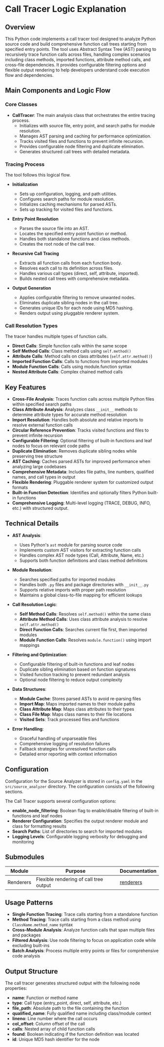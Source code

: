 # Call Tracer Logic Explanation

## Overview

This Python code implements a call tracer tool designed to analyze Python source code and build comprehensive function call trees starting from specified entry points. The tool uses Abstract Syntax Tree (AST) parsing to recursively trace function calls across files, handling complex scenarios including class methods, imported functions, attribute method calls, and cross-file dependencies. It provides configurable filtering options and flexible output rendering to help developers understand code execution flow and dependencies.

## Main Components and Logic Flow

### Core Classes

- **CallTracer**: The main analysis class that orchestrates the entire tracing process.
  - Initializes with source file, entry point, and search paths for module resolution.
  - Manages AST parsing and caching for performance optimization.
  - Tracks visited files and functions to prevent infinite recursion.
  - Provides configurable node filtering and duplicate elimination.
  - Generates structured call trees with detailed metadata.

### Tracing Process

The tool follows this logical flow.

- **Initialization**
   - Sets up configuration, logging, and path utilities.
   - Configures search paths for module resolution.
   - Initializes caching mechanisms for parsed ASTs.
   - Sets up tracking for visited files and functions.

- **Entry Point Resolution**
   - Parses the source file into an AST.
   - Locates the specified entry point function or method.
   - Handles both standalone functions and class methods.
   - Creates the root node of the call tree.

- **Recursive Call Tracing**
   - Extracts all function calls from each function body.
   - Resolves each call to its definition across files.
   - Handles various call types (direct, self, attribute, imported).
   - Builds nested call trees with comprehensive metadata.

- **Output Generation**
   - Applies configurable filtering to remove unwanted nodes.
   - Eliminates duplicate sibling nodes in the call tree.
   - Generates unique IDs for each node using MD5 hashing.
   - Renders output using pluggable renderer system.

### Call Resolution Types

The tracer handles multiple types of function calls.

- **Direct Calls**:  Simple function calls within the same scope
- **Self Method Calls**:  Class method calls using `self.method()`
- **Attribute Calls**:  Method calls on class attributes (`self.attr.method()`)
- **Imported Function Calls**:  Calls to functions from imported modules
- **Module Function Calls**:  Calls using module.function syntax
- **Nested Attribute Calls**:  Complex chained method calls

## Key Features

- **Cross-File Analysis**: Traces function calls across multiple Python files within specified search paths
- **Class Attribute Analysis**: Analyzes class `__init__` methods to determine attribute types for accurate method resolution
- **Import Resolution**: Handles both absolute and relative imports to resolve external function calls
- **Circular Reference Prevention**: Tracks visited functions and files to prevent infinite recursion
- **Configurable Filtering**: Optional filtering of built-in functions and leaf nodes to focus on relevant code paths
- **Duplicate Elimination**: Removes duplicate sibling nodes while preserving tree structure
- **AST Caching**: Caches parsed ASTs for improved performance when analyzing large codebases
- **Comprehensive Metadata**: Includes file paths, line numbers, qualified names, and call types in output
- **Flexible Rendering**: Pluggable renderer system for customized output formats
- **Built-in Function Detection**: Identifies and optionally filters Python built-in functions
- **Comprehensive Logging**: Multi-level logging (TRACE, DEBUG, INFO, etc.) with structured output.

## Technical Details

- **AST Analysis**:
   - Uses Python's `ast` module for parsing source code
   - Implements custom AST visitors for extracting function calls
   - Handles complex AST node types (Call, Attribute, Name, etc.)
   - Supports both function definitions and class method definitions

- **Module Resolution**:
   - Searches specified paths for imported modules
   - Handles both `.py` files and package directories with `__init__.py`
   - Supports relative imports with proper path resolution
   - Maintains a global class-to-file mapping for efficient lookups

- **Call Resolution Logic**:
   - **Self Method Calls**: Resolves `self.method()` within the same class
   - **Attribute Method Calls**: Uses class attribute analysis to resolve `self.attr.method()`
   - **Direct Function Calls**: Searches current file first, then imported modules
   - **Module Function Calls**: Resolves `module.function()` using import mappings

- **Filtering and Optimization**:
   - Configurable filtering of built-in functions and leaf nodes
   - Duplicate sibling elimination based on function signatures
   - Visited function tracking to prevent redundant analysis
   - Optional node filtering to reduce output complexity

- **Data Structures**:
   - **Module Cache**: Stores parsed ASTs to avoid re-parsing files
   - **Import Map**: Maps imported names to their module paths
   - **Class Attribute Map**: Maps class attributes to their types
   - **Class File Map**: Maps class names to their file locations
   - **Visited Sets**: Track processed files and functions

- **Error Handling**:
   - Graceful handling of unparseable files
   - Comprehensive logging of resolution failures
   - Fallback strategies for unresolved function calls
   - Detailed error reporting with context information

## Configuration

Configuration for the Source Analyzer is stored in `config.yaml` in the `src/source_analyzer` directory. The configuration consists of the following sections.


The Call Tracer supports several configuration options:

- **enable_node_filtering**: Boolean flag to enable/disable filtering of built-in functions and leaf nodes
- **Renderer Configuration**: Specifies the output renderer module and class for formatting results
- **Search Paths**: List of directories to search for imported modules
- **Logging Levels**: Configurable logging verbosity for debugging and monitoring

## Submodules

| Module    | Purpose                                | Documentation                    |
| --------- | -------------------------------------- | -------------------------------- |
| Renderers | Flexible rendering of call tree output | [renderers](renderers/README.md) |

## Usage Patterns

- **Single Function Tracing**: Trace calls starting from a standalone function
- **Method Tracing**: Trace calls starting from a class method using `ClassName.method_name` syntax
- **Cross-Module Analysis**: Analyze function calls that span multiple files and packages
- **Filtered Analysis**: Use node filtering to focus on application code while excluding built-ins
- **Batch Analysis**: Process multiple entry points or files for comprehensive code analysis

## Output Structure

The call tracer generates structured output with the following node properties:

- **name**: Function or method name
- **type**: Call type (entry_point, direct, self, attribute, etc.)
- **file_path**: Absolute path to the file containing the function
- **qualified_name**: Fully qualified name including class/module context
- **lineno**: Line number where the call occurs
- **col_offset**: Column offset of the call
- **calls**: Nested array of child function calls
- **found**: Boolean indicating if the function definition was located
- **id**: Unique MD5 hash identifier for the node
